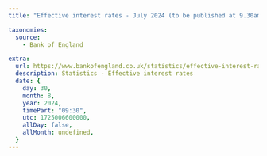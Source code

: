 ```yaml
---
title: "Effective interest rates - July 2024 (to be published at 9.30am)"

taxonomies:
  source:
    - Bank of England

extra:
  url: https://www.bankofengland.co.uk/statistics/effective-interest-rates/2024/july-2024
  description: Statistics - Effective interest rates
  date: {
    day: 30,
    month: 8,
    year: 2024,
    timePart: "09:30",
    utc: 1725006600000,
    allDay: false,
    allMonth: undefined,
  }
---
```


